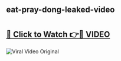## eat-pray-dong-leaked-video 

# <h2><a href="http://freeplayer.one?title=eat-pray-dong-leaked-video&ref=21J">🔗 Click to Watch 👉🔴 VIDEO</a></h2>

<a href="http://freeplayer.one?title=eat-pray-dong-leaked-video&ref=21J" rel="nofollow" data-target="animated-image.originalLink"><img src="https://i.ibb.co.com/xMMVF88/686577567.gif" alt="Viral Video Original" style="max-width: 100%; display: inline-block;" data-target="animated-image.originalImage"></a>

